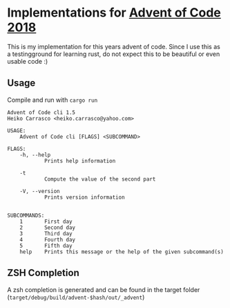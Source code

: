 # Implementations for [Advent of Code 2018](https://adventofcode.com/)
This is my implementation for this years advent of code. Since I use this as a testingground for learning rust, do not expect this to be beautiful or even usable code :)

## Usage
Compile and run with `cargo run`
```
Advent of Code cli 1.5
Heiko Carrasco <heiko.carrasco@yahoo.com>

USAGE:
    Advent of Code cli [FLAGS] <SUBCOMMAND>

FLAGS:
    -h, --help       
            Prints help information

    -t               
            Compute the value of the second part

    -V, --version    
            Prints version information


SUBCOMMANDS:
    1       First day
    2       Second day
    3       Third day
    4       Fourth day
    5       Fifth day
    help    Prints this message or the help of the given subcommand(s)
```

## ZSH Completion
A zsh completion is generated and can be found in the target folder (`target/debug/build/advent-$hash/out/_advent`)
